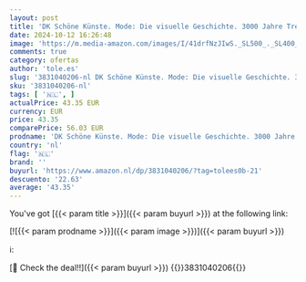 ```yaml
---
layout: post
title: 'DK Schöne Künste. Mode: Die visuelle Geschichte. 3000 Jahre Trends  Stile  Designer. Präsentiert in über 2500 detailreichen Bildern'
date: 2024-10-12 16:26:48
image: 'https://m.media-amazon.com/images/I/41drfNzJIwS._SL500_._SL400_.jpg'
comments: true
category: ofertas
author: 'tole.es'
slug: '3831040206-nl DK Schöne Künste. Mode: Die visuelle Geschichte. 3000...'
sku: '3831040206-nl'
tags: [ '🇳🇱', ]
actualPrice: 43.35 EUR
currency: EUR
price: 43.35
comparePrice: 56.03 EUR
prodname: 'DK Schöne Künste. Mode: Die visuelle Geschichte. 3000 Jahre Trends  Stile  Designer. Präsentiert in über 2500 detailreichen Bildern'
country: 'nl'
flag: '🇳🇱'
brand: ''
buyurl: 'https://www.amazon.nl/dp/3831040206/?tag=tolees0b-21'
descuento: '22.63'
average: '43.35'
---
```


You've got [{{< param title >}}]({{< param buyurl >}}) at the following link:

[![{{< param prodname >}}]({{< param image >}})]({{< param buyurl >}})

ℹ️:


[🛒 Check the deal!!]({{< param buyurl >}})
{{<world>}}3831040206{{</world>}}
